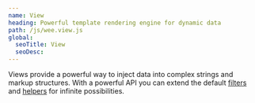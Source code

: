 ```yaml
---
name: View
heading: Powerful template rendering engine for dynamic data
path: /js/wee.view.js
global:
  seoTitle: View
  seoDesc:
---
```


Views provide a powerful way to inject data into complex strings and markup structures. With a powerful API you can extend the default [filters](#filters) and [helpers](#helpers) for infinite possibilities.